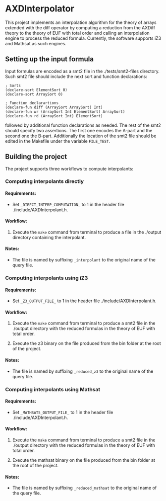 # AXDInterpolator

This project implements an interpolation algorithm
for the theory of arrays extended with the diff 
operator by computing a reduction from the AXDiff
theory to the theory of EUF with total order and 
calling an interpolation engine to process the 
reduced formula. Currently, the software supports 
iZ3 and Mathsat as such engines.

## Setting up the input formula

Input formulas are encoded as a smt2 file 
in the ./tests/smt2-files directory. Such smt2 
file should include the next sort and function 
declarations:

```
; Sorts
(declare-sort ElementSort 0)
(declare-sort ArraySort 0)

; Function declarartions
(declare-fun diff (ArraySort ArraySort) Int)
(declare-fun wr (ArraySort Int ElementSort) ArraySort)
(declare-fun rd (ArraySort Int) ElementSort)
```

followed by additional function declarations as needed. 
The rest of the smt2 should specify two assertions. 
The first one encodes the A-part and the second one the B-part. 
Additionally the location of the smt2 file should be 
edited in the Makefile under the variable ``FILE_TEST``.

## Building the project

The project supports three workflows to compute interpolants:

### Computing interpolants directly

#### Requirements: 
- Set ``_DIRECT_INTERP_COMPUTATION_`` to 1
in the header file ./include/AXDInterpolant.h. 

#### Workflow:
1. Execute the ``make`` command from
terminal to produce a file in the ./output 
directory containing the interpolant.

#### Notes: 
- The file is named by suffixing 
`_interpolant` to the original name of the 
query file. 

### Computing interpolants using iZ3 

#### Requirements: 
- Set ``_Z3_OUTPUT_FILE_`` to 1
in the header file ./include/AXDInterpolant.h. 

#### Workflow:
1. Execute the ``make`` command from
terminal to produce a smt2 file in the ./output 
directory with the reduced formulas
in the theory of EUF with total order. 

2. Execute the z3 binary on the file produced 
from the bin folder 
at the root of the project.

#### Notes: 
- The file is named by suffixing 
`_reduced_z3` to the original name of the 
query file. 


### Computing interpolants using Mathsat

#### Requirements: 
- Set ``_MATHSAT5_OUTPUT_FILE_`` to 1
in the header file ./include/AXDInterpolant.h. 

#### Workflow:
1. Execute the ``make`` command from 
terminal to produce a smt2 file in the ./output 
directory with the reduced formulas
in the theory of EUF with total order.

2. Execute the mathsat binary on the file produced
from the bin folder 
at the root of the project.

#### Notes: 
- The file is named by suffixing 
`_reduced_mathsat` to the original name of the 
query file. 
